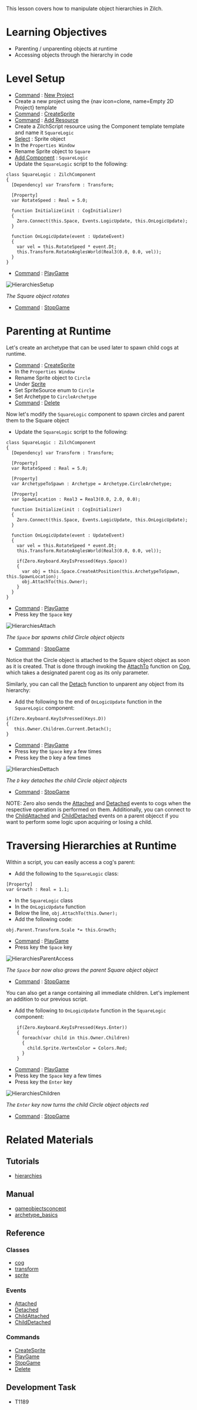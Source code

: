 This lesson covers how to manipulate object hierarchies in Zilch.


 #  Learning Objectives


- Parenting / unparenting objects at runtime
- Accessing objects through the hierarchy in code


 #  Level Setup


- [ Command](https://github.com/zeroengineteam/ZeroDocs/blob/master/zero_editor_documentation/zeromanual/editor/editorcommands/commands.markdown) : [ New Project](https://github.com/zeroengineteam/ZeroDocs/blob/master/code_reference/command_reference.markdown#newproject)
 - Create a new project using the {nav icon=clone, name=Empty 2D Project} template
- [ Command](https://github.com/zeroengineteam/ZeroDocs/blob/master/zero_editor_documentation/zeromanual/editor/editorcommands/commands.markdown) : [CreateSprite](https://github.com/zeroengineteam/ZeroDocs/blob/master/code_reference/command_reference.markdown#createsprite)
- [ Command](https://github.com/zeroengineteam/ZeroDocs/blob/master/zero_editor_documentation/zeromanual/editor/editorcommands/commands.markdown) : [Add Resource](https://github.com/zeroengineteam/ZeroDocs/blob/master/code_reference/command_reference.markdown#add)
 - Create a ZilchScript resource using the Component template template and name it `SquareLogic`
- [Select](https://github.com/zeroengineteam/ZeroDocs/blob/master/zero_editor_documentation/zeromanual/editor/editorcommands/selectobject.markdown) : Sprite object
- In the `Properties Window`
 - Rename Sprite object to `Square`
 - [Add Component](https://github.com/zeroengineteam/ZeroDocs/blob/master/zero_editor_documentation/zeromanual/editor/addremovecomponent.markdown) : `SquareLogic`
- Update the `SquareLogic` script to the following:
```lang=csharp, name="SquareLogic"
class SquareLogic : ZilchComponent
{
  [Dependency] var Transform : Transform;
  
  [Property]
  var RotateSpeed : Real = 5.0;
  
  function Initialize(init : CogInitializer)
  {
    Zero.Connect(this.Space, Events.LogicUpdate, this.OnLogicUpdate);
  }

  function OnLogicUpdate(event : UpdateEvent)
  {
    var vel = this.RotateSpeed * event.Dt;
    this.Transform.RotateAnglesWorld(Real3(0.0, 0.0, vel));
  }
}
```

- [ Command](https://github.com/zeroengineteam/ZeroDocs/blob/master/zero_editor_documentation/zeromanual/editor/editorcommands/commands.markdown) : [ PlayGame](https://github.com/zeroengineteam/ZeroDocs/blob/master/code_reference/command_reference.markdown#playgame)



![HierarchiesSetup](https://media.githubusercontent.com/media/zeroengineteam/ZeroFiles/master/doc_files/96155.gif)


*The Square object rotates*


- [ Command](https://github.com/zeroengineteam/ZeroDocs/blob/master/zero_editor_documentation/zeromanual/editor/editorcommands/commands.markdown) : [ StopGame](https://github.com/zeroengineteam/ZeroDocs/blob/master/code_reference/command_reference.markdown#stopgame)


 #  Parenting at Runtime


Let's create an archetype that can be used later to spawn child cogs at runtime.

- [ Command](https://github.com/zeroengineteam/ZeroDocs/blob/master/zero_editor_documentation/zeromanual/editor/editorcommands/commands.markdown) : [CreateSprite](https://github.com/zeroengineteam/ZeroDocs/blob/master/code_reference/command_reference.markdown#createsprite)
- In the `Properties Window`
 - Rename Sprite object to `Circle`
 - Under [Sprite](https://github.com/zeroengineteam/ZeroDocs/blob/master/code_reference/class_reference/sprite.markdown)
  - Set SpriteSource enum to `Circle`
 - Set Archetype  to `CircleArchetype`
- [ Command](https://github.com/zeroengineteam/ZeroDocs/blob/master/zero_editor_documentation/zeromanual/editor/editorcommands/commands.markdown) : [Delete](https://github.com/zeroengineteam/ZeroDocs/blob/master/code_reference/command_reference.markdown#delete)

Now let's modify the `SquareLogic` component to spawn circles and parent them to the Square object

- Update the `SquareLogic` script to the following:

```lang=csharp, name=Square Logic
class SquareLogic : ZilchComponent
{
  [Dependency] var Transform : Transform;

  [Property]
  var RotateSpeed : Real = 5.0;
  
  [Property]
  var ArchetypeToSpawn : Archetype = Archetype.CircleArchetype;
  
  [Property]
  var SpawnLocation : Real3 = Real3(0.0, 2.0, 0.0);
  
  function Initialize(init : CogInitializer)
  {
    Zero.Connect(this.Space, Events.LogicUpdate, this.OnLogicUpdate);
  }

  function OnLogicUpdate(event : UpdateEvent)
  {
    var vel = this.RotateSpeed * event.Dt;
    this.Transform.RotateAnglesWorld(Real3(0.0, 0.0, vel));
    
    if(Zero.Keyboard.KeyIsPressed(Keys.Space))
    {
      var obj = this.Space.CreateAtPosition(this.ArchetypeToSpawn, this.SpawnLocation);
      obj.AttachTo(this.Owner);
    }
  }
}
```

- [ Command](https://github.com/zeroengineteam/ZeroDocs/blob/master/zero_editor_documentation/zeromanual/editor/editorcommands/commands.markdown) : [ PlayGame](https://github.com/zeroengineteam/ZeroDocs/blob/master/code_reference/command_reference.markdown#playgame)
 - Press key the `Space` key



![HierarchiesAttach](https://media.githubusercontent.com/media/zeroengineteam/ZeroFiles/master/doc_files/96165.gif)


*The `Space` bar spawns child Circle object objects*


- [ Command](https://github.com/zeroengineteam/ZeroDocs/blob/master/zero_editor_documentation/zeromanual/editor/editorcommands/commands.markdown) : [ StopGame](https://github.com/zeroengineteam/ZeroDocs/blob/master/code_reference/command_reference.markdown#stopgame)

Notice that the Circle object is attached to the Square object object as soon as it is created. That is done through invoking the [AttachTo](https://github.com/zeroengineteam/ZeroDocs/blob/master/code_reference/class_reference/cog.markdown#attachto-zero-engine-doc) function on [ Cog](https://github.com/zeroengineteam/ZeroDocs/blob/master/code_reference/class_reference/cog.markdown), which takes a designated parent cog as its only parameter.

Similarly, you can call the [Detach](https://github.com/zeroengineteam/ZeroDocs/blob/master/code_reference/class_reference/cog.markdown#detach-void) function to unparent any object from its hierarchy:

- Add the following to the end of `OnLogicUpdate` function in the `SquareLogic` component:

```lang=csharp, name=Detaching
if(Zero.Keyboard.KeyIsPressed(Keys.D))
{
   this.Owner.Children.Current.Detach();
}
```

- [ Command](https://github.com/zeroengineteam/ZeroDocs/blob/master/zero_editor_documentation/zeromanual/editor/editorcommands/commands.markdown) : [ PlayGame](https://github.com/zeroengineteam/ZeroDocs/blob/master/code_reference/command_reference.markdown#playgame)
 - Press key the `Space` key a few times
 - Press key the `D` key a few times



![HierarchiesDettach](https://media.githubusercontent.com/media/zeroengineteam/ZeroFiles/master/doc_files/96252.gif)


*The `D` key detaches the child Circle object objects*


- [ Command](https://github.com/zeroengineteam/ZeroDocs/blob/master/zero_editor_documentation/zeromanual/editor/editorcommands/commands.markdown) : [ StopGame](https://github.com/zeroengineteam/ZeroDocs/blob/master/code_reference/command_reference.markdown#stopgame)

NOTE: Zero also sends the [ Attached](https://github.com/zeroengineteam/ZeroDocs/blob/master/code_reference/event_reference.markdown#attached) and [ Detached](https://github.com/zeroengineteam/ZeroDocs/blob/master/code_reference/event_reference.markdown#detached) events to cogs when the respective operation is performed on them. Additionally, you can connect to the [ ChildAttached](https://github.com/zeroengineteam/ZeroDocs/blob/master/code_reference/event_reference.markdown#childattached) and [ ChildDetached](https://github.com/zeroengineteam/ZeroDocs/blob/master/code_reference/event_reference.markdown#childdetached) events on a parent objecct if you want to perform some logic upon acquiring or losing a child.


 #  Traversing Hierarchies at Runtime


Within a script, you can easily access a cog's parent:

- Add the following to the `SquareLogic` class:

```lang=csharp, name=Growth Property
[Property]
var Growth : Real = 1.1;
```

- In the `SquareLogic` class
 - In the `OnLogicUpdate` function
  - Below the line, `obj.AttachTo(this.Owner);`
   - Add the following code:

```lang=csharp, name=Accessing Parent
obj.Parent.Transform.Scale *= this.Growth;
```

- [ Command](https://github.com/zeroengineteam/ZeroDocs/blob/master/zero_editor_documentation/zeromanual/editor/editorcommands/commands.markdown) : [ PlayGame](https://github.com/zeroengineteam/ZeroDocs/blob/master/code_reference/command_reference.markdown#playgame)
 - Press key the `Space` key



![HierarchiesParentAccess](https://media.githubusercontent.com/media/zeroengineteam/ZeroFiles/master/doc_files/96244.gif)


*The `Space` bar now also grows the parent Square object object*


- [ Command](https://github.com/zeroengineteam/ZeroDocs/blob/master/zero_editor_documentation/zeromanual/editor/editorcommands/commands.markdown) : [ StopGame](https://github.com/zeroengineteam/ZeroDocs/blob/master/code_reference/command_reference.markdown#stopgame)

You can also get a range containing all immediate children. Let's implement an addition to our previous script.

- Add the following to `OnLogicUpdate` function in the `SquareLogic` component:

```lang=csharp, name=Accessing Children
    if(Zero.Keyboard.KeyIsPressed(Keys.Enter))
    {
      foreach(var child in this.Owner.Children)
      {
        child.Sprite.VertexColor = Colors.Red;
      }
    }
```

- [ Command](https://github.com/zeroengineteam/ZeroDocs/blob/master/zero_editor_documentation/zeromanual/editor/editorcommands/commands.markdown) : [ PlayGame](https://github.com/zeroengineteam/ZeroDocs/blob/master/code_reference/command_reference.markdown#playgame)
 - Press key the `Space` key a few times
 - Press key the `Enter` key



![HierarchiesChildren](https://media.githubusercontent.com/media/zeroengineteam/ZeroFiles/master/doc_files/96250.gif)


*The `Enter` key now turns the child Circle object objects red*


- [ Command](https://github.com/zeroengineteam/ZeroDocs/blob/master/zero_editor_documentation/zeromanual/editor/editorcommands/commands.markdown) : [ StopGame](https://github.com/zeroengineteam/ZeroDocs/blob/master/code_reference/command_reference.markdown#stopgame)


 #  Related Materials
 ##  Tutorials
- [hierarchies](https://github.com/zeroengineteam/ZeroDocs/blob/master/zero_editor_documentation/tutorials/architecture/hierarchies.markdown)

 ##  Manual
- [gameobjectsconcept](https://github.com/zeroengineteam/ZeroDocs/blob/master/zero_editor_documentation/zeromanual/architecture/cogs/gameobjectsconcept.markdown)
- [archetype_basics](https://github.com/zeroengineteam/ZeroDocs/blob/master/zero_editor_documentation/zeromanual/architecture/archetypes/archetype_basics.markdown)

 ##  Reference
 ###  Classes
- [cog](https://github.com/zeroengineteam/ZeroDocs/blob/master/code_reference/class_reference/cog.markdown)
- [transform](https://github.com/zeroengineteam/ZeroDocs/blob/master/code_reference/class_reference/transform.markdown)
- [sprite](https://github.com/zeroengineteam/ZeroDocs/blob/master/code_reference/class_reference/sprite.markdown)

 ###  Events
- [ Attached](https://github.com/zeroengineteam/ZeroDocs/blob/master/code_reference/event_reference.markdown#attached)
- [ Detached](https://github.com/zeroengineteam/ZeroDocs/blob/master/code_reference/event_reference.markdown#detached)
- [ ChildAttached](https://github.com/zeroengineteam/ZeroDocs/blob/master/code_reference/event_reference.markdown#childattached)
- [ ChildDetached](https://github.com/zeroengineteam/ZeroDocs/blob/master/code_reference/event_reference.markdown#childdetached)

 ###  Commands
- [ CreateSprite](https://github.com/zeroengineteam/ZeroDocs/blob/master/code_reference/command_reference.markdown#createsprite)
- [ PlayGame](https://github.com/zeroengineteam/ZeroDocs/blob/master/code_reference/command_reference.markdown#playgame)
- [ StopGame](https://github.com/zeroengineteam/ZeroDocs/blob/master/code_reference/command_reference.markdown#stopgame)
- [ Delete](https://github.com/zeroengineteam/ZeroDocs/blob/master/code_reference/command_reference.markdown#delete)

 ##  Development Task
- T1189 

 